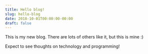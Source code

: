 ```yaml
---
title: Hello blog!
slug: hello-blog
date: 2018-10-01T00:00:00-00:00
draft: false
---
```


This is my new blog. There are lots of others like it, but this is mine :)

Expect to see thoughts on technology and programming!
